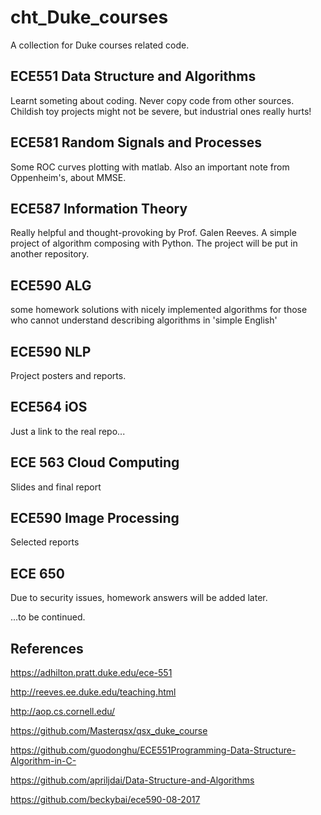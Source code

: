# cht_Duke_courses
A collection for Duke courses related code.

## ECE551 Data Structure and Algorithms
Learnt someting about coding. Never copy code from other sources. Childish toy projects might not be severe, but industrial ones really hurts!

## ECE581 Random Signals and Processes
Some ROC curves plotting with matlab. Also an important note from Oppenheim's, about MMSE.

## ECE587 Information Theory
Really helpful and thought-provoking by Prof. Galen Reeves.
A simple project of algorithm composing with Python. The project will be put in another repository.

## ECE590 ALG
some homework solutions with nicely implemented algorithms for those who cannot understand describing algorithms in 'simple English'

## ECE590 NLP
Project posters and reports.

## ECE564 iOS
Just a link to the real repo...

## ECE 563 Cloud Computing
Slides and final report

## ECE590 Image Processing
Selected reports

## ECE 650
Due to security issues, homework answers will be added later.

...to be continued.

## References
https://adhilton.pratt.duke.edu/ece-551

http://reeves.ee.duke.edu/teaching.html

http://aop.cs.cornell.edu/

https://github.com/Masterqsx/qsx_duke_course

https://github.com/guodonghu/ECE551Programming-Data-Structure-Algorithm-in-C-

https://github.com/apriljdai/Data-Structure-and-Algorithms

https://github.com/beckybai/ece590-08-2017
